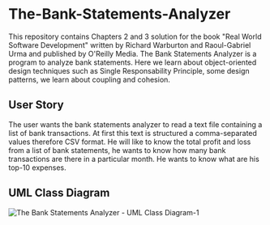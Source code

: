 # The-Bank-Statements-Analyzer

This repository contains Chapters 2 and 3 solution for the book "Real World Software Development" written by Richard Warburton and Raoul-Gabriel Urma and published by O'Reilly Media.
The Bank Statements Analyzer is a program to analyze bank statements. Here we learn about object-oriented design techniques such as Single Responsability Principle, some design patterns, we learn about coupling and cohesion.

## User Story
The user wants the bank statements analyzer to read a text file containing a list of bank transactions. At first this text is structured a comma-separated values therefore CSV format. He will like to know the total profit and loss from a list of bank statements, he wants to know how many bank transactions are there in a particular month. He wants to know what are his top-10 expenses.

## UML Class Diagram
![The Bank Statements Analyzer - UML Class Diagram-1](https://user-images.githubusercontent.com/47066093/137827855-b06d8dcc-4fa6-44c1-925e-78d0b4f26490.png)
